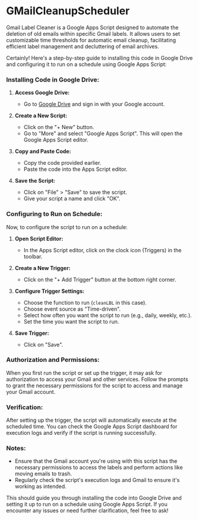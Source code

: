 # GMailCleanupScheduler
Gmail Label Cleaner is a Google Apps Script designed to automate the deletion of old emails within specific Gmail labels. It allows users to set customizable time thresholds for automatic email cleanup, facilitating efficient label management and decluttering of email archives.

Certainly! Here's a step-by-step guide to installing this code in Google Drive and configuring it to run on a schedule using Google Apps Script:

### Installing Code in Google Drive:

1. **Access Google Drive:**
   - Go to [Google Drive](https://drive.google.com/) and sign in with your Google account.

2. **Create a New Script:**
   - Click on the "+ New" button.
   - Go to "More" and select "Google Apps Script". This will open the Google Apps Script editor.

3. **Copy and Paste Code:**
   - Copy the code provided earlier.
   - Paste the code into the Apps Script editor.

4. **Save the Script:**
   - Click on "File" > "Save" to save the script.
   - Give your script a name and click "OK".

### Configuring to Run on Schedule:

Now, to configure the script to run on a schedule:

1. **Open Script Editor:**
   - In the Apps Script editor, click on the clock icon (Triggers) in the toolbar.

2. **Create a New Trigger:**
   - Click on the "+ Add Trigger" button at the bottom right corner.

3. **Configure Trigger Settings:**
   - Choose the function to run (`cleanLBL` in this case).
   - Choose event source as "Time-driven".
   - Select how often you want the script to run (e.g., daily, weekly, etc.).
   - Set the time you want the script to run.

4. **Save Trigger:**
   - Click on "Save".

### Authorization and Permissions:

When you first run the script or set up the trigger, it may ask for authorization to access your Gmail and other services. Follow the prompts to grant the necessary permissions for the script to access and manage your Gmail account.

### Verification:

After setting up the trigger, the script will automatically execute at the scheduled time. You can check the Google Apps Script dashboard for execution logs and verify if the script is running successfully.

### Notes:

- Ensure that the Gmail account you're using with this script has the necessary permissions to access the labels and perform actions like moving emails to trash.
- Regularly check the script's execution logs and Gmail to ensure it's working as intended.

This should guide you through installing the code into Google Drive and setting it up to run on a schedule using Google Apps Script. If you encounter any issues or need further clarification, feel free to ask!
